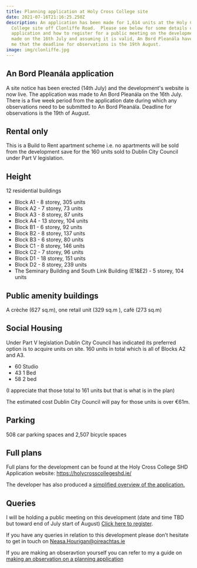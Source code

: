 ```yaml
---
title: Planning application at Holy Cross College site
date: 2021-07-16T21:16:25.250Z
description: An application has been made for 1,614 units at the Holy Cross
  College site off Clonliffe Road.  Please see below for some details on the
  application and how to register for a public meeting on the development.  Was
  made on the 16th July and assuming it is valid, An Bord Pleanála have informed
  me that the deadline for observations is the 19th August.
image: img/clonliffe.jpg
---
```

## An Bord Pleanála application

A site notice has been erected (14th July) and the development's website is now live. The application was made to An Bord Pleanála on the 16th July. There is a five week period from the application date during which any observations need to be submitted to An Bord Pleanála.  Deadline for observations is the 19th of August.

## Rental only

This is a Build to Rent apartment scheme i.e. no apartments will be sold from the development save for the 160 units sold to Dublin City Council under Part V legislation.

## Height

12 residential buildings

* Block A1 - 8 storey, 305 units
* Block A2 - 7 storey, 73 units
* Block A3 - 8 storey, 87 units
* Block A4 - 13 storey, 104 units
* Block B1 - 6 storey, 92 units
* Block B2 - 8 storey, 137 units
* Block B3 - 6 storey, 80 units
* Block C1 - 8 storey, 146 units
* Block C2 - 7 storey, 96 units
* Block D1 - 18 storey, 151 units
* Block D2 - 8 storey, 239 units
* The Seminary Building and South Link Building (E1&E2) - 5 storey, 104 units

## Public amenity buildings

A crèche (627 sq.m),  one retail unit (329 sq.m ), café (273 sq.m) 

## Social Housing

Under Part V legislation Dublin City Council has indicated its preferred option is to acquire units on site. 160 units in total which is all of Blocks A2 and A3.

* 60 Studio
* 43 1 Bed
* 58 2 bed

(I appreciate that those total to 161 units but that is what is in the plan)

The estimated cost Dublin City Council will pay for those units is over €61m.

## Parking

508 car parking spaces and 2,507 bicycle spaces

## Full plans

Full plans for the development can be found at the Holy Cross College SHD Application website: <https://holycrosscollegeshd.ie/>

The developer has also produced a [simplified overview of the application.](</docs/Development-Update-May-2021 FINAL.pdf>)

## Queries

I will be holding a public meeting on this development (date and time TBD but toward end of July start of August) [Click here to register](https://m.neasahourigan.com/holycross-shd).

If you have any queries in relation to this development please don’t hesitate to get in touch on [Neasa.Hourigan@oireachtas.ie](mailto:Neasa.Hourigan@oireachtas.ie?subject=Holy%20Cross%20College%20SHD&body=Dear%20Neasa%2C%0D%0A)

If you are making an obseravtion yourself you can refer to my a guide on [making an observation on a planning application](https://neasahourigan.com/post/planning-observation/)

[](https://neasahourigan.com/post/planning-observation/)